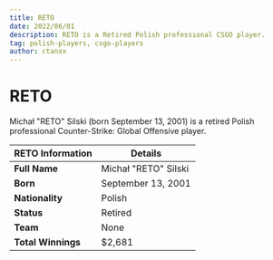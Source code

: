 ```yaml
---
title: RETO
date: 2022/06/01
description: RETO is a Retired Polish professional CSGO player.
tag: polish-players, csgo-players
author: ctanxx
---
```


# RETO

Michał "RETO" Silski (born September 13, 2001) is a retired Polish professional Counter-Strike: Global Offensive player.

| **RETO Information** | **Details**          |
| -------------------- | -------------------- |
| **Full Name**        | Michał "RETO" Silski |
| **Born**             | September 13, 2001   |
| **Nationality**      | Polish               |
| **Status**           | Retired              |
| **Team**             | None                 |
| **Total Winnings**   | $2,681               |      